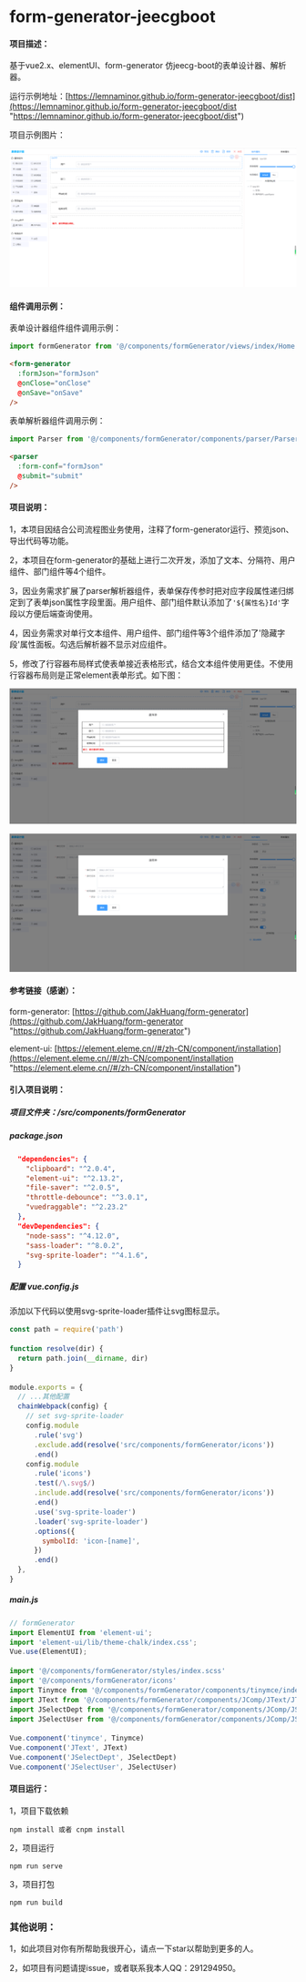 # form-generator-jeecgboot

#### 项目描述：
基于vue2.x、elementUI、form-generator 仿jeecg-boot的表单设计器、解析器。

运行示例地址：[https://lemnaminor.github.io/form-generator-jeecgboot/dist](https://lemnaminor.github.io/form-generator-jeecgboot/dist "https://lemnaminor.github.io/form-generator-jeecgboot/dist")

项目示例图片：

![节点](./src/assets/demo01.png)

#### 组件调用示例：
表单设计器组件组件调用示例：
```js
import formGenerator from '@/components/formGenerator/views/index/Home.vue'
```
```html
<form-generator
  :formJson="formJson"
  @onClose="onClose"
  @onSave="onSave"
/>
```
表单解析器组件调用示例：
```js
import Parser from '@/components/formGenerator/components/parser/Parser'
```
```html
<parser
  :form-conf="formJson"
  @submit="submit"
/>
```

#### 项目说明：
1，本项目因结合公司流程图业务使用，注释了form-generator运行、预览json、导出代码等功能。

2，本项目在form-generator的基础上进行二次开发，添加了文本、分隔符、用户组件、部门组件等4个组件。

3，因业务需求扩展了parser解析器组件，表单保存传参时把对应字段属性递归绑定到了表单json属性字段里面。用户组件、部门组件默认添加了`'${属性名}Id'`字段以方便后端查询使用。

4，因业务需求对单行文本组件、用户组件、部门组件等3个组件添加了'隐藏字段'属性面板。勾选后解析器不显示对应组件。

5，修改了行容器布局样式使表单接近表格形式，结合文本组件使用更佳。不使用行容器布局则是正常element表单形式。如下图：

![节点](./src/assets/demo02.png)

![节点](./src/assets/demo03.png)


#### 参考链接（感谢）：
form-generator: [https://github.com/JakHuang/form-generator](https://github.com/JakHuang/form-generator "https://github.com/JakHuang/form-generator")

element-ui: [https://element.eleme.cn//#/zh-CN/component/installation](https://element.eleme.cn//#/zh-CN/component/installation "https://element.eleme.cn//#/zh-CN/component/installation")

#### 引入项目说明：

##### 项目文件夹：/src/components/formGenerator

##### package.json
```json
  "dependencies": {
    "clipboard": "^2.0.4",
    "element-ui": "^2.13.2",
    "file-saver": "^2.0.5",
    "throttle-debounce": "^3.0.1",
    "vuedraggable": "^2.23.2"
  },
  "devDependencies": {
    "node-sass": "^4.12.0",
    "sass-loader": "^8.0.2",
    "svg-sprite-loader": "^4.1.6",
  }
```

##### 配置 vue.config.js
添加以下代码以使用svg-sprite-loader插件让svg图标显示。
```js
const path = require('path')

function resolve(dir) {
  return path.join(__dirname, dir)
}

module.exports = {
  // ...其他配置
  chainWebpack(config) {
    // set svg-sprite-loader
    config.module
      .rule('svg')
      .exclude.add(resolve('src/components/formGenerator/icons'))
      .end()
    config.module
      .rule('icons')
      .test(/\.svg$/)
      .include.add(resolve('src/components/formGenerator/icons'))
      .end()
      .use('svg-sprite-loader')
      .loader('svg-sprite-loader')
      .options({
        symbolId: 'icon-[name]',
      })
      .end()
  },
}
```

##### main.js

```js
// formGenerator
import ElementUI from 'element-ui';
import 'element-ui/lib/theme-chalk/index.css';
Vue.use(ElementUI);

import '@/components/formGenerator/styles/index.scss'
import '@/components/formGenerator/icons'
import Tinymce from '@/components/formGenerator/components/tinymce/index.vue'
import JText from '@/components/formGenerator/components/JComp/JText/JText.vue'
import JSelectDept from '@/components/formGenerator/components/JComp/JSelectDept/JSelectDept.vue'
import JSelectUser from '@/components/formGenerator/components/JComp/JSelectUser/JSelectUser.vue'

Vue.component('tinymce', Tinymce)
Vue.component('JText', JText)
Vue.component('JSelectDept', JSelectDept)
Vue.component('JSelectUser', JSelectUser)
```

#### 项目运行：
1，项目下载依赖
```
npm install 或者 cnpm install
```
2，项目运行
```
npm run serve
```
3，项目打包
```
npm run build
```

### 其他说明：
1，如此项目对你有所帮助我很开心，请点一下star以帮助到更多的人。

2，如项目有问题请提issue，或者联系我本人QQ：291294950。
